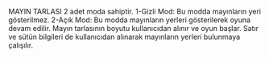 MAYIN TARLASI
2 adet moda sahiptir. 
1-Gizli Mod: Bu modda mayınların yeri gösterilmez.
2-Açık Mod: Bu modda mayınların yerleri gösterilerek oyuna devam edilir.
Mayın tarlasının boyutu kullanıcıdan alınır ve oyun başlar. Satır ve sütün bilgileri de kullanıcıdan alınarak mayınların yerleri bulunmaya çalışılır.
